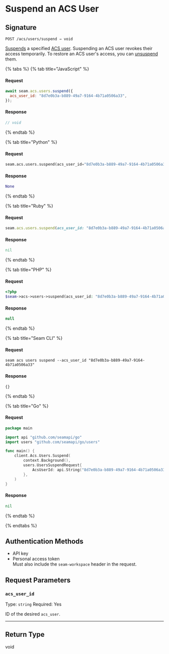 # Suspend an ACS User

## Signature
```
POST /acs/users/suspend ⇒ void
```

[Suspends](https://docs.seam.co/latest/capability-guides/access-systems/user-management/suspending-and-unsuspending-users#suspend-an-acs-user) a specified [ACS user](https://docs.seam.co/latest/capability-guides/access-systems/user-management). Suspending an ACS user revokes their access temporarily. To restore an ACS user's access, you can [unsuspend](https://docs.seam.co/latest/api/acs/users/unsuspend) them.

{% tabs %}
{% tab title="JavaScript" %}
#### Request

```javascript
await seam.acs.users.suspend({
  acs_user_id: "8d7e0b3a-b889-49a7-9164-4b71a0506a33",
});
```

#### Response

```javascript
// void
```
{% endtab %}

{% tab title="Python" %}
#### Request

```python
seam.acs.users.suspend(acs_user_id="8d7e0b3a-b889-49a7-9164-4b71a0506a33")
```

#### Response

```python
None
```
{% endtab %}

{% tab title="Ruby" %}
#### Request

```ruby
seam.acs.users.suspend(acs_user_id: "8d7e0b3a-b889-49a7-9164-4b71a0506a33")
```

#### Response

```ruby
nil
```
{% endtab %}

{% tab title="PHP" %}
#### Request

```php
<?php
$seam->acs->users->suspend(acs_user_id: "8d7e0b3a-b889-49a7-9164-4b71a0506a33");
```

#### Response

```php
null
```
{% endtab %}

{% tab title="Seam CLI" %}
#### Request

```seam_cli
seam acs users suspend --acs_user_id "8d7e0b3a-b889-49a7-9164-4b71a0506a33"
```

#### Response

```seam_cli
{}
```
{% endtab %}

{% tab title="Go" %}
#### Request

```go
package main

import api "github.com/seamapi/go"
import users "github.com/seamapi/go/users"

func main() {
	client.Acs.Users.Suspend(
		context.Background(),
		users.UsersSuspendRequest{
			AcsUserId: api.String("8d7e0b3a-b889-49a7-9164-4b71a0506a33"),
		},
	)
}
```

#### Response

```go
nil
```
{% endtab %}

{% endtabs %}

## Authentication Methods

- API key
- Personal access token
  <br>Must also include the `seam-workspace` header in the request.

## Request Parameters

### `acs_user_id`

Type: `string`
Required: Yes

ID of the desired `acs_user`.

***

## Return Type

void
